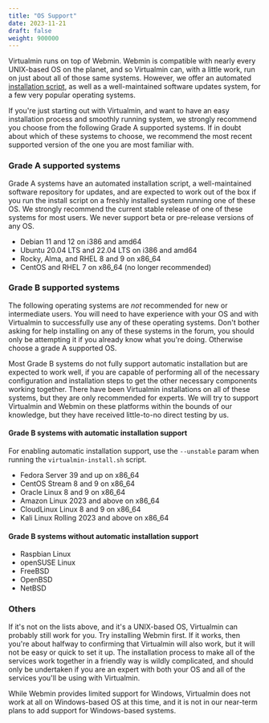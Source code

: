 ```yaml
---
title: "OS Support"
date: 2023-11-21
draft: false
weight: 900000
---
```


Virtualmin runs on top of Webmin. Webmin is compatible with nearly every UNIX-based OS on the planet, and so Virtualmin can, with a little work, run on just about all of those same systems. However, we offer an automated [installation script](https://software.virtualmin.com/gpl/scripts/virtualmin-install.sh), as well as a well-maintained software updates system, for a few very popular operating systems.

If you're just starting out with Virtualmin, and want to have an easy installation process and smoothly running system, we strongly recommend you choose from the following Grade A supported systems. If in doubt about which of these systems to choose, we recommend the most recent supported version of the one you are most familiar with.

### Grade A supported systems

Grade A systems have an automated installation script, a well-maintained software repository for updates, and are expected to work out of the box if you run the install script on a freshly installed system running one of these OS. We strongly recommend the current stable release of one of these systems for most users. We never support beta or pre-release versions of any OS.

- Debian 11 and 12 on i386 and amd64
- Ubuntu 20.04 LTS and 22.04 LTS on i386 and amd64 
- Rocky, Alma, and RHEL 8 and 9 on x86_64
- CentOS and RHEL 7 on x86_64 (no longer recommended)

### Grade B supported systems

The following operating systems are _not_ recommended for new or intermediate users. You will need to have experience with your OS and with Virtualmin to successfully use any of these operating systems. Don't bother asking for help installing on any of these systems in the forum, you should only be attempting it if you already know what you're doing. Otherwise choose a grade A supported OS.

Most Grade B systems do not fully support automatic installation but are expected to work well, if you are capable of performing all of the necessary configuration and installation steps to get the other necessary components working together. There have been Virtualmin installations on all of these systems, but they are only recommended for experts. We will try to support Virtualmin and Webmin on these platforms within the bounds of our knowledge, but they have received little-to-no direct testing by us.

#### Grade B systems with automatic installation support

For enabling automatic installation support, use the `--unstable` param when running the `virtualmin-install.sh` script.

- Fedora Server 39 and up on x86_64
- CentOS Stream 8 and 9 on x86_64
- Oracle Linux 8 and 9 on x86_64
- Amazon Linux 2023 and above on x86_64
- CloudLinux Linux 8 and 9 on x86_64
- Kali Linux Rolling 2023 and above on x86_64

#### Grade B systems without automatic installation support
- Raspbian Linux
- openSUSE Linux
- FreeBSD
- OpenBSD
- NetBSD

### Others

If it's not on the lists above, and it's a UNIX-based OS, Virtualmin can probably still work for you. Try installing Webmin first. If it works, then you're about halfway to confirming that Virtualmin will also work, but it will not be easy or quick to set it up. The installation process to make all of the services work together in a friendly way is wildly complicated, and should only be undertaken if you are an expert with both your OS and all of the services you'll be using with Virtualmin.

While Webmin provides limited support for Windows, Virtualmin does not work at all on Windows-based OS at this time, and it is not in our near-term plans to add support for Windows-based systems.